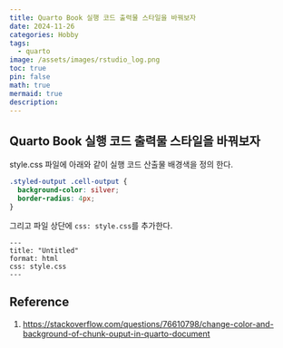 ```yaml
---
title: Quarto Book 실행 코드 출력물 스타일을 바꿔보자
date: 2024-11-26
categories: Hobby
tags:
  - quarto
image: /assets/images/rstudio_log.png
toc: true
pin: false
math: true
mermaid: true
description:
---
```


## Quarto Book 실행 코드 출력물 스타일을 바꿔보자

style.css 파일에 아래와 같이 실행 코드 산출물 배경색을 정의 한다.

```css
.styled-output .cell-output {
  background-color: silver;
  border-radius: 4px;
}
```

그리고 파일 상단에 `css: style.css`를 추가한다.

```
---
title: "Untitled"
format: html
css: style.css
---
```


## Reference

1. https://stackoverflow.com/questions/76610798/change-color-and-background-of-chunk-ouput-in-quarto-document
